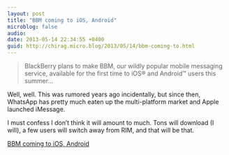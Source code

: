 ```yaml
---
layout: post
title: "BBM coming to iOS, Android"
microblog: false
audio: 
date: 2013-05-14 22:34:55 +0400
guid: http://chirag.micro.blog/2013/05/14/bbm-coming-to.html
---
```

<blockquote>BlackBerry plans to make BBM, our wildly popular mobile messaging service, available for the first time to iOS® and Android™ users this summer…</blockquote>
<p>Well, well. This was rumored years ago incidentally, but since then, WhatsApp has pretty much eaten up the multi-platform market and Apple launched iMessage.</p>
<p>I must confess I don’t think it will amount to much. Tons will download (I will), a few users will switch away from RIM, and that will be that.</p>
<p><a href="http://blogs.blackberry.com/2013/05/bbm-ios-android/?CPID=SOC_TWI1000009" target="_blank">BBM coming to iOS, Android</a></p>
